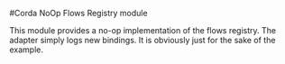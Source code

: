 #Corda NoOp Flows Registry module

This module provides a no-op implementation of the flows registry. The adapter simply logs new bindings.
It is obviously just for the sake of the example.